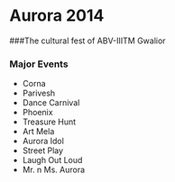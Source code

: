
# Aurora 2014 
###The cultural fest of ABV-IIITM Gwalior 

### Major Events

  -  Corna  
  -  Parivesh 
  -  Dance Carnival  
  -  Phoenix 
  -  Treasure Hunt 
  -  Art Mela 
  -  Aurora Idol  
  -  Street Play 
  -  Laugh Out Loud 
  -  Mr. n Ms. Aurora 
  
  



